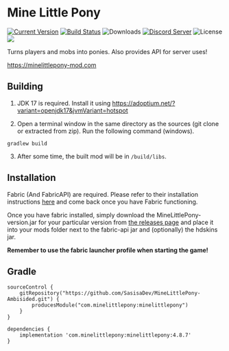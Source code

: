 # Mine Little Pony

[![Current Version](https://img.shields.io/github/v/tag/MineLittlePony/MineLittlePony)](https://img.shields.io/github/v/tag/MineLittlePony/MineLittlePony)
[![Build Status](https://github.com/MineLittlePony/MineLittlePony/actions/workflows/gradle-build.yml/badge.svg)](https://github.com/MineLittlePony/MineLittlePony/actions/workflows/gradle-build.yml)
![Downloads](https://img.shields.io/github/downloads/MineLittlePony/MineLittlePony/total.svg?color=yellowgreen)
[![Discord Server](https://img.shields.io/discord/182490536119107584.svg?color=blueviolet)](https://discord.gg/HbJSFyu)
![License](https://img.shields.io/github/license/MineLittlePony/MineLittlePony)
![](https://img.shields.io/badge/api-fabric-orange.svg)

Turns players and mobs into ponies. Also provides API for server uses!

https://minelittlepony-mod.com

## Building

1. JDK 17 is required. Install it using https://adoptium.net/?variant=openjdk17&jvmVariant=hotspot

2. Open a terminal window in the same directory as the sources (git clone or extracted from zip). Run the following command (windows).

```
gradlew build
```

3. After some time, the built mod will be in `/build/libs`.

## Installation

Fabric (And FabricAPI) are required. Please refer to their installation instructions <a href="https://fabricmc.net">here</a> and come back once you have Fabric functioning.

Once you have fabric installed, simply download the MineLittlePony-version.jar for your particular version from [the releases page](https://github.com/SasisaDev/MineLittlePony-Ambisided/releases) and place it into your mods folder next to the fabric-api jar and (optionally) the hdskins jar.

**Remember to use the fabric launcher profile when starting the game!**

## Gradle

```
sourceControl {
    gitRepository("https://github.com/SasisaDev/MineLittlePony-Ambisided.git") {
        producesModule("com.minelittlepony:minelittlepony")
    }
}
```

```
dependencies {
    implementation 'com.minelittlepony:minelittlepony:4.8.7'
}
```
